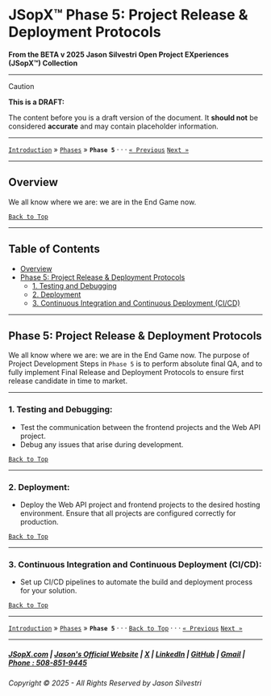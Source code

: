# JSopX™ Phase 5: Project Release & Deployment Protocols



**From the ﻿BETA v 2025 Jason Silvestri Open Project EXperiences (JSopX™) Collection**

---


> [!CAUTION]
> **This is a DRAFT:**
> 
> The content before you is a draft version of the document. It **should not** be considered **accurate** and may contain placeholder information.
>

---

[`Introduction`](../Introduction/) » [`Phases`](./ReadMe.md) » **`Phase 5`**  · · · [`« Previous`](./Phase-4.md) [`Next »`](../OpenProjects/)

---

## **Overview**

We all know where we are: we are in the End Game now.


[`Back to Top`](#table-of-contents)

---

## Table of Contents

  - [Overview](#overview)
  - [Phase 5: Project Release & Deployment Protocols](#phase-5-project-release--deployment-protocols)
    - [1. Testing and Debugging](#1-testing-and-debugging)
    - [2. Deployment](#2-deployment)
    - [3. Continuous Integration and Continuous Deployment (CI/CD)](#3-continuous-integration-and-continuous-deployment-cicd)

---

## **Phase 5: Project Release & Deployment Protocols**

We all know where we are: we are in the End Game now. The purpose of Project Development Steps in `Phase 5` is to perform absolute final QA, and to fully implement Final Release and Deployment Protocols to ensure first release candidate in time to market.

---

### 1. **Testing and Debugging**:

   - Test the communication between the frontend projects and the Web API project.
   - Debug any issues that arise during development.

[`Back to Top`](#table-of-contents)

---

### 2. **Deployment**:

   - Deploy the Web API project and frontend projects to the desired hosting environment. Ensure that all projects are configured correctly for production.

[`Back to Top`](#table-of-contents)

---

### 3. **Continuous Integration and Continuous Deployment (CI/CD)**:

   - Set up CI/CD pipelines to automate the build and deployment process for your solution.

[`Back to Top`](#table-of-contents)

---

[`Introduction`](../Introduction/) » [`Phases`](./ReadMe.md) » **`Phase 5`**  · · ·  [`Back to Top`](#table-of-contents) · · · [`« Previous`](./Phase-4.md) [`Next »`](../OpenProjects/)

---

##### [JSopX.com](https://www.jsopx.com/) | [Jason's Official Website](https://www.jsilvestri.com/) | [X](https://www.x.com/JasonSilvestri) | [LinkedIn](http://www.linkedin.com/in/JasonSilvestri) | [GitHub](https://github.com/JasonSilvestri) | [Gmail](mailto:therealjasonsilvestri@gmail.com) | [Phone : 508-851-9445](phoneto:508-851-9445)

###### Copyright © 2025 - All Rights Reserved by Jason Silvestri